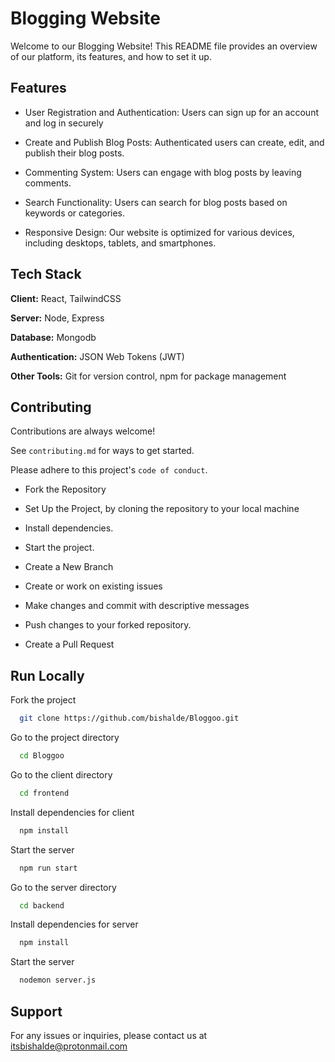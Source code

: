 # Blogging Website

Welcome to our Blogging Website! This README file provides an overview of our platform, its features, and how to set it up.

## Features

- User Registration and Authentication: Users can sign up for an account and log in securely
- Create and Publish Blog Posts: Authenticated users can create, edit, and publish their blog posts.

- Commenting System: Users can engage with blog posts by leaving comments.
- Search Functionality: Users can search for blog posts based on keywords or categories.
- Responsive Design: Our website is optimized for various devices, including desktops, tablets, and smartphones.

## Tech Stack

**Client:** React, TailwindCSS

**Server:** Node, Express

**Database:** Mongodb

**Authentication:** JSON Web Tokens (JWT)

**Other Tools:** Git for version control, npm for package management

## Contributing

Contributions are always welcome!

See `contributing.md` for ways to get started.

Please adhere to this project's `code of conduct`.

- Fork the Repository

- Set Up the Project, by cloning the repository to your local machine

- Install dependencies.

- Start the project.

- Create a New Branch

- Create or work on existing issues

- Make changes and commit with descriptive messages

- Push changes to your forked repository.

- Create a Pull Request

## Run Locally

Fork the project

```bash
  git clone https://github.com/bishalde/Bloggoo.git
```

Go to the project directory

```bash
  cd Bloggoo
```

Go to the client directory

```bash
  cd frontend
```

Install dependencies for client

```bash
  npm install
```

Start the server

```bash
  npm run start
```

Go to the server directory

```bash
  cd backend
```

Install dependencies for server

```bash
  npm install
```

Start the server

```bash
  nodemon server.js
```

## Support

For any issues or inquiries, please contact us at itsbishalde@protonmail.com

